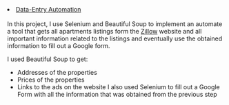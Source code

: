  <li><a href="https://github.com/amgad01/python-code/tree/main/Web%20scraping%20and%20automation/data-entry%20automation(beautiful%20soup%20and%20selenium)">Data-Entry Automation</a></li>
<br /> In this project, I use <a >Selenium</a> and <a>Beautiful Soup</a>  to implement an automate a tool that gets all apartments listings form 
 the <a href="https://www.zillow.com">Zillow</a> website and all important information related to the listings and eventually use the obtained information to fill out a Google form.

I used Beautiful Soup to get:
- Addresses of the properties    
-  Prices of the properties
- Links to the ads on the website
I also used Selenium to fill out a Google Form with all the information that was obtained from the previous step